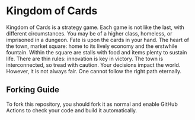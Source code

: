 # Kingdom of Cards
Kingdom of Cards is a strategy game. Each game is not like the last, with different circumstances. You may be of a higher class, homeless, or imprisoned in a dungeon. 
Fate is upon the cards in your hand. The heart of the town, market square: home to its lively economy and the erstwhile fountain. 
Within the square are stalls with food and items plenty to sustain life. There are thin rules: innovation is key in victory. 
The town is interconnected, so tread with caution. Your decisions impact the world. However, it is not always fair. One cannot follow the right path eternally.

## Forking Guide
To fork this repository, you should fork it as normal and enable GitHub Actions to check your code and build it automatically.
